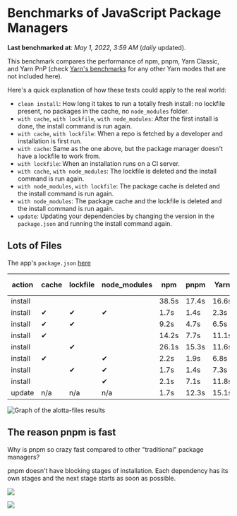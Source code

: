 # Benchmarks of JavaScript Package Managers

**Last benchmarked at**: _May 1, 2022, 3:59 AM_ (_daily_ updated).

This benchmark compares the performance of npm, pnpm, Yarn Classic, and Yarn PnP (check [Yarn's benchmarks](https://yarnpkg.com/benchmarks) for any other Yarn modes that are not included here).

Here's a quick explanation of how these tests could apply to the real world:

- `clean install`: How long it takes to run a totally fresh install: no lockfile present, no packages in the cache, no `node_modules` folder.
- `with cache`, `with lockfile`, `with node_modules`: After the first install is done, the install command is run again.
- `with cache`, `with lockfile`: When a repo is fetched by a developer and installation is first run.
- `with cache`: Same as the one above, but the package manager doesn't have a lockfile to work from.
- `with lockfile`: When an installation runs on a CI server.
- `with cache`, `with node_modules`: The lockfile is deleted and the install command is run again.
- `with node_modules`, `with lockfile`: The package cache is deleted and the install command is run again.
- `with node_modules`: The package cache and the lockfile is deleted and the install command is run again.
- `update`: Updating your dependencies by changing the version in the `package.json` and running the install command again.

## Lots of Files

The app's `package.json` [here](https://github.com/pnpm/pnpm.github.io/blob/main/benchmarks/fixtures/alotta-files/package.json)

| action  | cache | lockfile | node_modules| npm | pnpm | Yarn | Yarn PnP |
| ---     | ---   | ---      | ---         | --- | ---  | ---  | ---      |
| install |       |          |             | 38.5s | 17.4s | 16.6s | 23.1s |
| install | ✔     | ✔        | ✔           | 1.7s | 1.4s | 2.3s | n/a |
| install | ✔     | ✔        |             | 9.2s | 4.7s | 6.5s | 1.5s |
| install | ✔     |          |             | 14.2s | 7.7s | 11.1s | 5.9s |
| install |       | ✔        |             | 26.1s | 15.3s | 11.6s | 17.1s |
| install | ✔     |          | ✔           | 2.2s | 1.9s | 6.8s | n/a |
| install |       | ✔        | ✔           | 1.7s | 1.4s | 7.3s | n/a |
| install |       |          | ✔           | 2.1s | 7.1s | 11.8s | n/a |
| update  | n/a | n/a | n/a | 1.7s | 12.3s | 15.1s | 28.9s |

<img alt="Graph of the alotta-files results" src="/img/benchmarks/alotta-files.svg" />

## The reason pnpm is fast

Why is pnpm so crazy fast compared to other "traditional" package managers?

pnpm doesn't have blocking stages of installation. Each dependency has its own stages and the next stage starts as soon as possible.

![](/img/installation-stages-of-other-pms.png)

![](/img/installation-stages-of-pnpm.jpg)